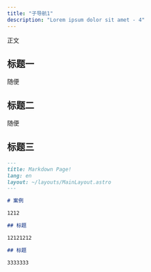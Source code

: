 ```yaml
---
title: "子导航1"
description: "Lorem ipsum dolor sit amet - 4"
---
```


正文

## 标题一

随便

## 标题二

随便

## 标题三

```markdown
---
title: Markdown Page!
lang: en
layout: ~/layouts/MainLayout.astro
---

# 案例

1212

## 标题

12121212

## 标题

3333333
```
